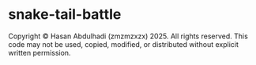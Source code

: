 # snake-tail-battle
Copyright © Hasan Abdulhadi (zmzmzxzx) 2025. All rights reserved.
This code may not be used, copied, modified, or distributed without explicit written permission.
